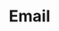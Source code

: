 ---
title: Email
tagline: Email
description: >- 
    Email service for sending emails.
icon: none
image: /assets/email.png
youtube: none
categories: infra
---